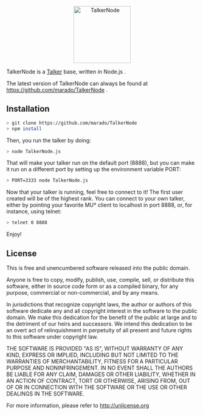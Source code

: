  <p align="center"><img src="logo/vertical.png" alt="TalkerNode" height="150px"></p>

TalkerNode is a [Talker](https://en.wikipedia.org/wiki/Talker) base, written in
Node.js .

The latest version of TalkerNode can always be found at
https://github.com/marado/TalkerNode .

## Installation

```bash
> git clone https://github.com/marado/TalkerNode
> npm install
```

Then, you run the talker by doing:
```bash
> node TalkerNode.js
```

That will make your talker run on the default port (8888), but you can
make it run on a different port by setting up the environment variable PORT:

```bash
> PORT=3333 node TalkerNode.js
```

Now that your talker is running, feel free to connect to it! The first user
created will be of the highest rank. You can connect to your own talker, either
by pointing your favorite MU* client to localhost in port 8888, or, for
instance, using telnet:

```bash
> telnet 0 8888
```

Enjoy!

## License

This is free and unencumbered software released into the public domain.

Anyone is free to copy, modify, publish, use, compile, sell, or
distribute this software, either in source code form or as a compiled
binary, for any purpose, commercial or non-commercial, and by any
means.

In jurisdictions that recognize copyright laws, the author or authors
of this software dedicate any and all copyright interest in the
software to the public domain. We make this dedication for the benefit
of the public at large and to the detriment of our heirs and
successors. We intend this dedication to be an overt act of
relinquishment in perpetuity of all present and future rights to this
software under copyright law.

THE SOFTWARE IS PROVIDED "AS IS", WITHOUT WARRANTY OF ANY KIND,
EXPRESS OR IMPLIED, INCLUDING BUT NOT LIMITED TO THE WARRANTIES OF
MERCHANTABILITY, FITNESS FOR A PARTICULAR PURPOSE AND NONINFRINGEMENT.
IN NO EVENT SHALL THE AUTHORS BE LIABLE FOR ANY CLAIM, DAMAGES OR
OTHER LIABILITY, WHETHER IN AN ACTION OF CONTRACT, TORT OR OTHERWISE,
ARISING FROM, OUT OF OR IN CONNECTION WITH THE SOFTWARE OR THE USE OR
OTHER DEALINGS IN THE SOFTWARE.

For more information, please refer to <http://unlicense.org>
